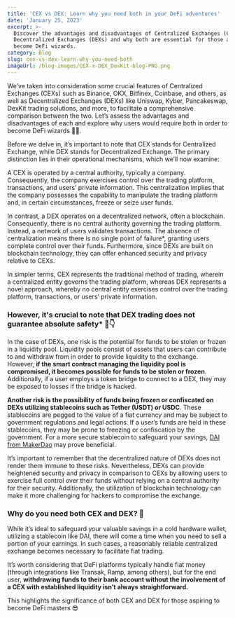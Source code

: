 ```yaml
---
title: 'CEX vs DEX: Learn why you need both in your DeFi adventures'
date: 'January 25, 2023'
excerpt: >-
  Discover the advantages and disadvantages of Centralized Exchanges (CEXs) and
  Decentralized Exchanges (DEXs) and why both are essential for those aiming to
  become DeFi wizards.
category: Blog
slug: cex-vs-dex-learn-why-you-need-both
imageUrl: /blog-images/CEX-x-DEX_DexKit-blog-PNG.png
---
```


We’ve taken into consideration some crucial features of Centralized Exchanges (CEXs) such as Binance, OKX, Bitfinex, Coinbase, and others, as well as Decentralized Exchanges (DEXs) like Uniswap, Kyber, Pancakeswap, DexKit trading solutions, and more, to facilitate a comprehensive comparison between the two. Let’s assess the advantages and disadvantages of each and explore why users would require both in order to become DeFi wizards 🧙‍♂️.

Before we delve in, it’s important to note that CEX stands for Centralized Exchange, while DEX stands for Decentralized Exchange. The primary distinction lies in their operational mechanisms, which we’ll now examine:

A CEX is operated by a central authority, typically a company. Consequently, the company exercises control over the trading platform, transactions, and users’ private information. This centralization implies that the company possesses the capability to manipulate the trading platform and, in certain circumstances, freeze or seize user funds.

In contrast, a DEX operates on a decentralized network, often a blockchain. Consequently, there is no central authority governing the trading platform. Instead, a network of users validates transactions. The absence of centralization means there is no single point of failure\*, granting users complete control over their funds. Furthermore, since DEXs are built on blockchain technology, they can offer enhanced security and privacy relative to CEXs.

In simpler terms, CEX represents the traditional method of trading, wherein a centralized entity governs the trading platform, whereas DEX represents a novel approach, whereby no central entity exercises control over the trading platform, transactions, or users’ private information.

### However, it's crucial to note that DEX trading does not guarantee absolute safety\* 👀👇

In the case of DEXs, one risk is the potential for funds to be stolen or frozen in a liquidity pool. Liquidity pools consist of assets that users can contribute to and withdraw from in order to provide liquidity to the exchange. However, **if the smart contract managing the liquidity pool is compromised, it becomes possible for funds to be stolen or frozen**. Additionally, if a user employs a token bridge to connect to a DEX, they may be exposed to losses if the bridge is hacked.

**Another risk is the possibility of funds being frozen or confiscated on DEXs utilizing stablecoins such as Tether (USDT) or USDC**. These stablecoins are pegged to the value of a fiat currency and may be subject to government regulations and legal actions. If a user’s funds are held in these stablecoins, they may be prone to freezing or confiscation by the government. For a more secure stablecoin to safeguard your savings, [DAI from MakerDao](https://makerdao.com/) may prove beneficial.

It’s important to remember that the decentralized nature of DEXs does not render them immune to these risks. Nevertheless, DEXs can provide heightened security and privacy in comparison to CEXs by allowing users to exercise full control over their funds without relying on a central authority for their security. Additionally, the utilization of blockchain technology can make it more challenging for hackers to compromise the exchange.

### Why do you need both CEX and DEX? 🤔

While it’s ideal to safeguard your valuable savings in a cold hardware wallet, utilizing a stablecoin like DAI, there will come a time when you need to sell a portion of your earnings. In such cases, a reasonably reliable centralized exchange becomes necessary to facilitate fiat trading.

It’s worth considering that DeFi platforms typically handle fiat money (through integrations like Transak, Ramp, among others), but for the end user, **withdrawing funds to their bank account without the involvement of a CEX with established liquidity isn’t always straightforward.**

This highlights the significance of both CEX and DEX for those aspiring to become DeFi masters 😎
